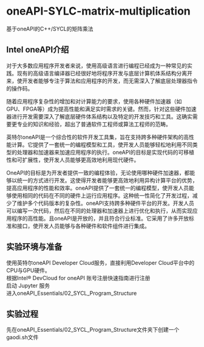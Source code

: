 # oneAPI-SYLC-matrix-multiplication
基于oneAPI的C++/SYCL的矩阵乘法
## Intel oneAPI介绍
  对于大多数应用程序开发者来说，使用高级语言进行编程已经成为一种常见的实践。现有的高级语言编译器已经很好地将程序开发与底层计算机体系结构分离开来，使开发者能够专注于算法和应用程序的开发，而无需深入了解底层处理器指令的操作码。

  随着应用程序复杂性的增加和对计算能力的要求，使用各种硬件加速器（如GPU、FPGA等）成为提高性能和满足实时需求的关键。然而，针对这些硬件加速器进行开发需要深入了解底层硬件体系结构以及特定的开发技巧和工具。这确实需要更专业的知识和经验，超出了普通软件工程师或算法工程师的范畴。

  英特尔oneAPI是一个综合性的软件开发工具集，旨在支持跨多种硬件架构的高性能计算。它提供了一套统一的编程模型和工具，使开发人员能够轻松地利用不同类型的处理器和加速器来加速应用程序的执行。oneAPI的目标是实现代码的可移植性和可扩展性，使开发人员能够更高效地利用现代硬件。

  OneAPI的目标是为开发者提供一致的编程体验，无论使用哪种硬件加速器，都能够以统一的方式进行开发。这使得开发者能够更高效地利用异构计算平台的优势，提高应用程序的性能和效率。oneAPI提供了一套统一的编程模型，使开发人员能够使用相同的代码在不同的硬件上运行应用程序。这种统一性简化了开发过程，减少了维护多个代码版本的复杂性。oneAPI支持跨多种硬件平台的开发。开发人员可以编写一次代码，然后在不同的处理器和加速器上进行优化和执行，从而实现应用程序的高性能。且oneAPI是开放的，并且符合行业标准。它采用了许多开放标准和接口，使开发人员能够与各种硬件和软件组件进行集成。

## 实验环境与准备
  使用英特尔oneAPI Developer Cloud服务，直接利用Developer Cloud平台中的CPU与GPU硬件。<br>
  根据Intel® DevCloud for oneAPI 账号注册快速指南进行注册<br>
  启动 Jupyter 服务<br>
  进入oneAPI_Essentials/02_SYCL_Program_Structure<br>
## 实验过程
先在oneAPI_Essentials/02_SYCL_Program_Structure文件夹下创建一个gaodi.sh文件<br>

